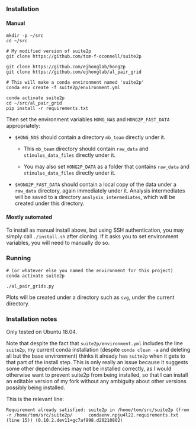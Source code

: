 
### Installation

#### Manual

```
mkdir -p ~/src
cd ~/src

# My modified version of suite2p
git clone https://github.com/tom-f-oconnell/suite2p

git clone https://github.com/ejhonglab/hong2p
git clone https://github.com/ejhonglab/al_pair_grid

# This will make a conda environment named 'suite2p'
conda env create -f suite2p/environment.yml

conda activate suite2p
cd ~/src/al_pair_grid
pip install -r requirements.txt
```

Then set the environment variables `HONG_NAS` and `HONG2P_FAST_DATA` appropriately:

- `$HONG_NAS` should contain a directory `mb_team` directly under it.

  - This `mb_team` directory should contain `raw_data` and `stimulus_data_files`
    directly under it.

  - You may also set `HONG2P_DATA` as a folder that contains `raw_data` and
    `stimulus_data_files` directly under it.

- `$HONG2P_FAST_DATA` should contain a local copy of the data under a `raw_data`
  directory, again immediately under it. Analysis intermediates will be saved to a
  directory `analysis_intermediates`, which will be created under this directory.


#### Mostly automated

To install as manual install above, but using SSH authentication, you may simply call
`./install.sh` after cloning. If it asks you to set environment variables, you will need
to manually do so.


### Running

```
# (or whatever else you named the environment for this project)
conda activate suite2p

./al_pair_grids.py
```

Plots will be created under a directory such as `svg`, under the current directory.


### Installation notes

Only tested on Ubuntu 18.04.

Note that despite the fact that `suite2p/environment.yml` includes the line `suite2p`,
my current conda installation (despite `conda clean -a` and deleting all but the base
environment) thinks it already has `suite2p` when it gets to that part of the install
step. This is only really an issue because it suggests some other dependencies may not
be installed correctly, as I would otherwise want to prevent suite2p from being
installed, so that I can install an editable version of my fork without any ambiguity
about other versions possibly being installed.

This is the relevant line:
```
Requirement already satisfied: suite2p in /home/tom/src/suite2p (from -r /home/tom/src/suite2p/      condaenv.npju4l22.requirements.txt (line 15)) (0.10.2.dev11+gc7af998.d20210802)
```

